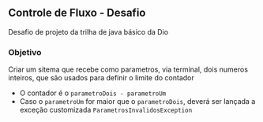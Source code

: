 ## Controle de Fluxo - Desafio
Desafio de projeto da trilha de java básico da Dio

### Objetivo
Criar um sitema que recebe como parametros, via terminal, dois numeros inteiros, que são usados para definir o limite do contador
* O contador é o `parametroDois - parametroUm`
* Caso o `parametroUm` for maior que o `parametroDois`, deverá ser lançada a exceção customizada `ParametrosInvalidosException`

